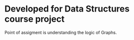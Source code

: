 # Developed for Data Structures course project

Point of assigment is understanding the logic of Graphs.

